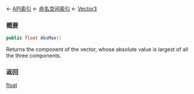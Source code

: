 ← [API索引](Api-Index) ← [命名空间索引](Namespace-Index) ← [Vector3](VRageMath.Vector3)

### 概要

```csharp
public float AbsMax()
```

Returns the component of the vector, whose absolute value is largest of all the three components.

### 返回

[float](https://docs.microsoft.com/en-us/dotnet/api/System.Single?view=netframework-4.6)

